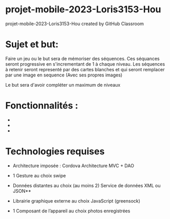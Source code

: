 # projet-mobile-2023-Loris3153-Hou
projet-mobile-2023-Loris3153-Hou created by GitHub Classroom

# Sujet et but: 

Faire un jeu ou le but sera de mémoriser des séquences. Ces séquances seront progressive en s'incrementant de 1 à chaque niveau. 
Les séquences à retenir seront representé par des cartes blanches et qui seront remplacer par une image en sequence (Avec ses propres images)

Le but sera d'avoir compléter un maximum de niveaux 

# Fonctionnalités : 

-
-
-

# Technologies requises

- Architecture imposée : Cordova
    Architecture MVC + DAO 

- 1 Gesture au choix 
    swipe

- Données distantes au choix (au moins 2)
    Service de données XML ou JSON**

- Librairie graphique externe au choix 
    JavaScript (greensock) 

- 1 Composant de l’appareil au choix
    photos enregistrées

